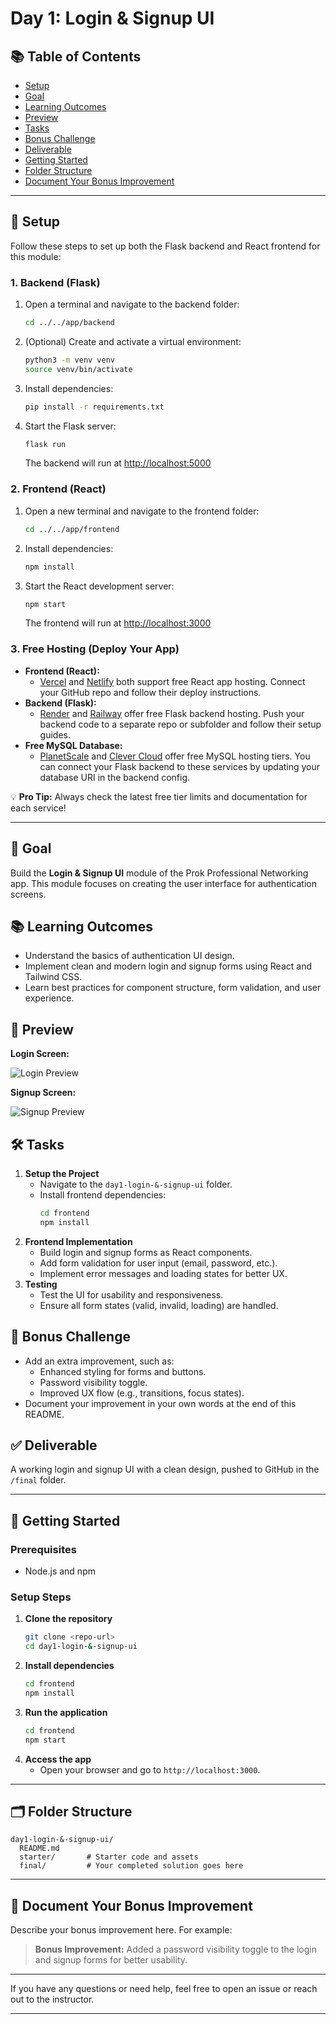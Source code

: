 # Day 1: Login & Signup UI

## 📚 Table of Contents

- [Setup](#setup)
- [Goal](#-goal)
- [Learning Outcomes](#-learning-outcomes)
- [Preview](#-preview)
- [Tasks](#-tasks)
- [Bonus Challenge](#-bonus-challenge)
- [Deliverable](#-deliverable)
- [Getting Started](#-getting-started)
- [Folder Structure](#-folder-structure)
- [Document Your Bonus Improvement](#-document-your-bonus-improvement)

---

## 🚀 Setup

Follow these steps to set up both the Flask backend and React frontend for this module:

### 1. Backend (Flask)

1. Open a terminal and navigate to the backend folder:
   ```bash
   cd ../../app/backend
   ```
2. (Optional) Create and activate a virtual environment:
   ```bash
   python3 -m venv venv
   source venv/bin/activate
   ```
3. Install dependencies:
   ```bash
   pip install -r requirements.txt
   ```
4. Start the Flask server:
   ```bash
   flask run
   ```
   The backend will run at [http://localhost:5000](http://localhost:5000)

### 2. Frontend (React)

1. Open a new terminal and navigate to the frontend folder:
   ```bash
   cd ../../app/frontend
   ```
2. Install dependencies:
   ```bash
   npm install
   ```
3. Start the React development server:
   ```bash
   npm start
   ```
   The frontend will run at [http://localhost:3000](http://localhost:3000)

### 3. Free Hosting (Deploy Your App)

- **Frontend (React):**
  - [Vercel](https://vercel.com/) and [Netlify](https://www.netlify.com/) both support free React app hosting. Connect your GitHub repo and follow their deploy instructions.
- **Backend (Flask):**
  - [Render](https://render.com/) and [Railway](https://railway.app/) offer free Flask backend hosting. Push your backend code to a separate repo or subfolder and follow their setup guides.
- **Free MySQL Database:**
  - [PlanetScale](https://planetscale.com/) and [Clever Cloud](https://www.clever-cloud.com/) offer free MySQL hosting tiers. You can connect your Flask backend to these services by updating your database URI in the backend config.

💡 **Pro Tip:** Always check the latest free tier limits and documentation for each service!

---

## 🎯 Goal

Build the **Login & Signup UI** module of the Prok Professional Networking app. This module focuses on creating the user interface for authentication screens.

## 📚 Learning Outcomes

- Understand the basics of authentication UI design.
- Implement clean and modern login and signup forms using React and Tailwind CSS.
- Learn best practices for component structure, form validation, and user experience.

## 📸 Preview

**Login Screen:**

![Login Preview](./Login.png)

**Signup Screen:**

![Signup Preview](./Signup.png)

## 🛠️ Tasks

1. **Setup the Project**
   - Navigate to the `day1-login-&-signup-ui` folder.
   - Install frontend dependencies:
     ```bash
     cd frontend
     npm install
     ```
2. **Frontend Implementation**
   - Build login and signup forms as React components.
   - Add form validation for user input (email, password, etc.).
   - Implement error messages and loading states for better UX.
3. **Testing**
   - Test the UI for usability and responsiveness.
   - Ensure all form states (valid, invalid, loading) are handled.

## 🧪 Bonus Challenge

- Add an extra improvement, such as:
  - Enhanced styling for forms and buttons.
  - Password visibility toggle.
  - Improved UX flow (e.g., transitions, focus states).
- Document your improvement in your own words at the end of this README.

## ✅ Deliverable

A working login and signup UI with a clean design, pushed to GitHub in the `/final` folder.

---

## 🚀 Getting Started

### Prerequisites

- Node.js and npm

### Setup Steps

1. **Clone the repository**
   ```bash
   git clone <repo-url>
   cd day1-login-&-signup-ui
   ```
2. **Install dependencies**
   ```bash
   cd frontend
   npm install
   ```
3. **Run the application**
   ```bash
   cd frontend
   npm start
   ```
4. **Access the app**
   - Open your browser and go to `http://localhost:3000`.

---

## 🗂️ Folder Structure

```
day1-login-&-signup-ui/
  README.md
  starter/       # Starter code and assets
  final/         # Your completed solution goes here
```

---

## 📝 Document Your Bonus Improvement

Describe your bonus improvement here. For example:

> **Bonus Improvement:** Added a password visibility toggle to the login and signup forms for better usability.

---

If you have any questions or need help, feel free to open an issue or reach out to the instructor.

---
